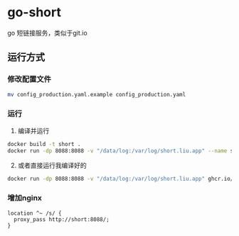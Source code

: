# go-short
go 短链接服务，类似于git.io

## 运行方式
### 修改配置文件
```bash
mv config_production.yaml.example config_production.yaml
```
### 运行
1. 编译并运行
```bash
docker build -t short .
docker run -dp 8088:8088 -v "/data/log:/var/log/short.liu.app" --name short short
```
2. 或者直接运行我编译好的
```bash
docker run -dp 8088:8088 -v "/data/log:/var/log/short.liu.app" ghcr.io/yezige/short.liu.app:latest --name short
```
### 增加nginx
```nginx
location ^~ /s/ {
  proxy_pass http://short:8088/;
}
```